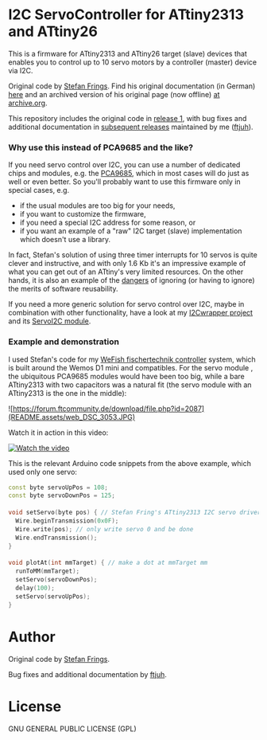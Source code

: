 # I2C ServoController for ATtiny2313 and ATtiny26

This is a firmware for ATtiny2313 and ATtiny26 target (slave) devices that enables you to control up to 10 servo motors by a controller (master) device via I2C.

Original code by [Stefan Frings](http://stefanfrings.de/). Find his original documentation (in German) [here](https://github.com/ftjuh/ServoController/tree/v1.0.0/doc) and an archived version of his original page (now offline) [at archive.org](https://web.archive.org/web/20211019191937/http://stefanfrings.de/servocontroller/index.html).

This repository includes the original code in [release 1](https://github.com/ftjuh/ServoController/releases/tag/v1.0.0), with bug fixes and additional documentation  in [subsequent releases](https://github.com/ftjuh/ServoController/releases) maintained by me ([ftjuh](https://github.com/ftjuh)).

### Why use this instead of PCA9685 and the like?

If you need servo control over I2C, you can use a number of dedicated chips and modules, e.g. the  [PCA9685](https://www.nxp.com/products/power-management/lighting-driver-and-controller-ics/led-controllers/16-channel-12-bit-pwm-fm-plus-ic-bus-led-controller:PCA9685), which in most cases will do just as well or even better. So you'll probably want to use this firmware only in special cases, e.g.

- if the usual modules are too big for your needs,
- if you want to customize the firmware,
- if you need a special I2C address for some reason, or
- if you want an example of a "raw" I2C target (slave) implementation which doesn't use a library.

In fact, Stefan's solution of using three timer interrupts for 10 servos is quite clever and instructive, and with only 1.6 Kb it's an impressive example of what you can get out of an ATtiny's very limited resources. On the other hands, it is also an example of the [dangers](https://github.com/ftjuh/ServoController/issues/1) of ignoring (or having to ignore) the merits of software reusability.

If you need a more generic solution for servo control over I2C, maybe in combination with other functionality, have a look at my [I2Cwrapper project](https://github.com/ftjuh/I2Cwrapper) and its [ServoI2C module](https://github.com/ftjuh/I2Cwrapper#servoi2c).

### Example and demonstration

I used Stefan's code for my [WeFish fischertechnik controller](https://forum.ftcommunity.de/viewtopic.php?f=33&t=6359) system, which is built around the Wemos D1 mini and compatibles. For the servo module , the ubiquitous PCA9685 modules would have been too big, while a bare ATtiny2313 with two capacitors was a natural fit (the servo module with an ATtiny2313 is the one in the middle):

![https://forum.ftcommunity.de/download/file.php?id=2087](README.assets/web_DSC_3053.JPG)

Watch it in action in this video:

[![Watch the video](https://img.youtube.com/vi/pucE0ek1lFc/mqdefault.jpg)](https://www.youtube.com/watch?v=pucE0ek1lFc)



This is the relevant Arduino code snippets from the above example, which used only one servo:

```cpp
const byte servoUpPos = 108;
const byte servoDownPos = 125;

void setServo(byte pos) { // Stefan Fring's ATtiny2313 I2C servo driver
  Wire.beginTransmission(0x0F);
  Wire.write(pos); // only write servo 0 and be done
  Wire.endTransmission();
}

void plotAt(int mmTarget) { // make a dot at mmTarget mm
  runToMM(mmTarget);
  setServo(servoDownPos);
  delay(100);
  setServo(servoUpPos);
}
```

# Author

Original code by [Stefan Frings](http://stefanfrings.de/).

Bug fixes and additional documentation by [ftjuh](https://github.com/ftjuh).

# License

GNU GENERAL PUBLIC LICENSE (GPL)

